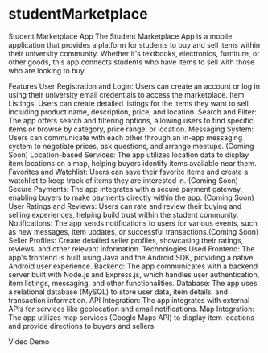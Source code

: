 # studentMarketplace

Student Marketplace App
The Student Marketplace App is a mobile application that provides a platform for students to buy and sell items within their university community. Whether it's textbooks, electronics, furniture, or other goods, this app connects students who have items to sell with those who are looking to buy.

Features
User Registration and Login: Users can create an account or log in using their university email credentials to access the marketplace.
Item Listings: Users can create detailed listings for the items they want to sell, including product name, description, price, and location.
Search and Filter: The app offers search and filtering options, allowing users to find specific items or browse by category, price range, or location.
Messaging System: Users can communicate with each other through an in-app messaging system to negotiate prices, ask questions, and arrange meetups. (Coming Soon)
Location-based Services: The app utilizes location data to display item locations on a map, helping buyers identify items available near them.
Favorites and Watchlist: Users can save their favorite items and create a watchlist to keep track of items they are interested in. (Coming Soon)
Secure Payments: The app integrates with a secure payment gateway, enabling buyers to make payments directly within the app. (Coming Soon)
User Ratings and Reviews: Users can rate and review their buying and selling experiences, helping build trust within the student community.
Notifications: The app sends notifications to users for various events, such as new messages, item updates, or successful transactions.(Coming Soon)
Seller Profiles: Create detailed seller profiles, showcasing their ratings, reviews, and other relevant information.
Technologies Used
Frontend: The app's frontend is built using Java and the Android SDK, providing a native Android user experience.
Backend: The app communicates with a backend server built with Node.js and Express.js, which handles user authentication, item listings, messaging, and other functionalities.
Database: The app uses a relational database (MySQL) to store user data, item details, and transaction information.
API Integration: The app integrates with external APIs for services like geolocation and email notifications.
Map Integration: The app utilizes map services (Google Maps API) to display item locations and provide directions to buyers and sellers.

Video Demo


